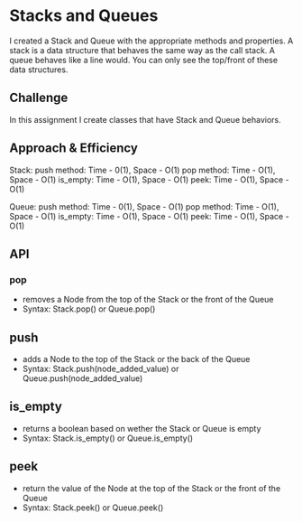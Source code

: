 # Stacks and Queues

I created a Stack and Queue with the appropriate methods and properties. A stack is a data structure that behaves the same way as the call stack. A queue behaves like a line would. You can only see the top/front of these data structures.

## Challenge

In this assignment I create classes that have Stack and Queue behaviors.

## Approach & Efficiency
<!-- What approach did you take? Why? What is the Big O space/time for this approach? -->
Stack:
  push method: Time - 0(1), Space - O(1)
  pop method: Time - O(1), Space - O(1)
  is_empty: Time - O(1), Space - O(1)
  peek: Time - O(1), Space - O(1)

Queue:
  push method: Time - 0(1), Space - O(1)
  pop method: Time - O(1), Space - O(1)
  is_empty: Time - O(1), Space - O(1)
  peek: Time - O(1), Space - O(1)

## API
<!-- Description of each method publicly available to your Stack and Queue-->
### pop
- removes a Node from the top of the Stack or the front of the Queue
- Syntax: Stack.pop() or Queue.pop()

## push
- adds a Node to the top of the Stack or the back of the Queue
- Syntax: Stack.push(node_added_value) or Queue.push(node_added_value)

## is_empty

- returns a boolean based on wether the Stack or Queue is empty
- Syntax: Stack.is_empty() or Queue.is_empty()

## peek

- return the value of the Node at the top of the Stack or the front of the Queue
- Syntax: Stack.peek() or Queue.peek()
